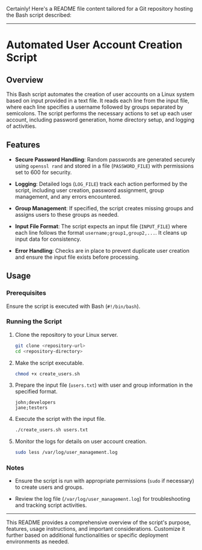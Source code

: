 Certainly! Here's a README file content tailored for a Git repository hosting the Bash script described:

---

# Automated User Account Creation Script

## Overview

This Bash script automates the creation of user accounts on a Linux system based on input provided in a text file. It reads each line from the input file, where each line specifies a username followed by groups separated by semicolons. The script performs the necessary actions to set up each user account, including password generation, home directory setup, and logging of activities.

## Features

- **Secure Password Handling**: Random passwords are generated securely using `openssl rand` and stored in a file (`PASSWORD_FILE`) with permissions set to 600 for security.
  
- **Logging**: Detailed logs (`LOG_FILE`) track each action performed by the script, including user creation, password assignment, group management, and any errors encountered.

- **Group Management**: If specified, the script creates missing groups and assigns users to these groups as needed.

- **Input File Format**: The script expects an input file (`INPUT_FILE`) where each line follows the format `username;group1,group2,...`. It cleans up input data for consistency.

- **Error Handling**: Checks are in place to prevent duplicate user creation and ensure the input file exists before processing.

## Usage

### Prerequisites

Ensure the script is executed with Bash (`#!/bin/bash`).

### Running the Script

1. Clone the repository to your Linux server.

   ```bash
   git clone <repository-url>
   cd <repository-directory>
   ```

2. Make the script executable.

   ```bash
   chmod +x create_users.sh
   ```

3. Prepare the input file (`users.txt`) with user and group information in the specified format.

   ```plaintext
   john;developers
   jane;testers
   ```

4. Execute the script with the input file.

   ```bash
   ./create_users.sh users.txt
   ```

5. Monitor the logs for details on user account creation.

   ```bash
   sudo less /var/log/user_management.log
   ```

### Notes

- Ensure the script is run with appropriate permissions (`sudo` if necessary) to create users and groups.
  
- Review the log file (`/var/log/user_management.log`) for troubleshooting and tracking script activities.

---

This README provides a comprehensive overview of the script's purpose, features, usage instructions, and important considerations. Customize it further based on additional functionalities or specific deployment environments as needed.
